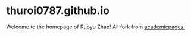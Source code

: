 
# thuroi0787.github.io

Welcome to the homepage of Ruoyu Zhao! 
All fork from [academicpages.](https://github.com/academicpages/academicpages.github.io)
